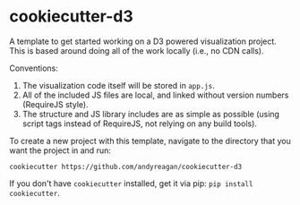 # cookiecutter-d3

A template to get started working on a D3 powered visualization project.
This is based around doing all of the work locally (i.e., no CDN calls).

Conventions:

1. The visualization code itself will be stored in `app.js`.
2. All of the included JS files are local, and linked without version numbers (RequireJS style).
3. The structure and JS library includes are as simple as possible (using script tags instead of RequireJS, not relying on any build tools).

To create a new project with this template, navigate to the directory that you want the project in and run:
```
cookiecutter https://github.com/andyreagan/cookiecutter-d3
```

If you don't have `cookiecutter` installed, get it via pip: `pip install cookiecutter`.
